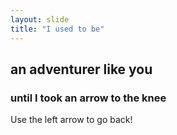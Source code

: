```yaml
---
layout: slide
title: "I used to be"
---
```

## an adventurer like you
### until I took an arrow to the knee
Use the left arrow to go back!
